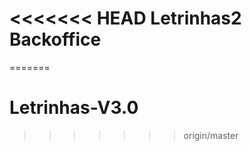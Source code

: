 <<<<<<< HEAD
Letrinhas2 Backoffice
==================
=======
# Letrinhas-V3.0
>>>>>>> origin/master
